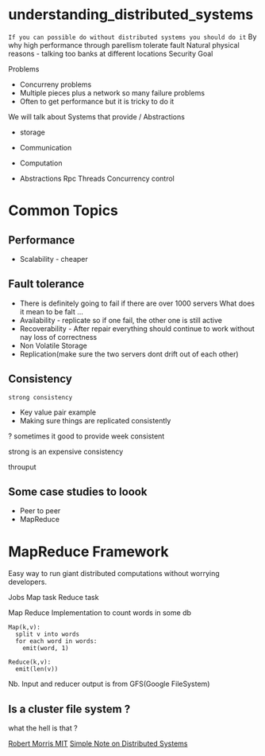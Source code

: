 # understanding_distributed_systems
`If you can possible do without distributed systems you should do it`
By why
high performance through parellism
tolerate fault 
Natural physical reasons - talking too banks at different locations
Security Goal 


Problems
- Concurreny problems
- Multiple pieces plus a network so many failure problems
- Often to get performance but it is tricky to do it

We will talk about Systems that provide / Abstractions
 - storage
 - Communication
 - Computation

- Abstractions
 Rpc
 Threads
 Concurrency control
 
 # Common Topics
 ## Performance
  - Scalability - cheaper
  
 ## Fault tolerance
  -  There is definitely going to fail if there are over 1000 servers
  What does it mean to be falt ... 
   - Availability - replicate so if one fail, the other one is still active
   - Recoverability - After repair everything should continue to work without nay loss of correctness
   - Non Volatile Storage
   - Replication(make sure the two servers dont drift out of each other)
 
 ## Consistency
 `strong consistency`
  - Key value pair example
  - Making sure things are replicated consistently
  
  ?  sometimes it good to provide week consistent
 
 strong is an expensive consistency
  
  
  throuput
 

## Some case studies to loook
- Peer to peer 
- MapReduce

 
# MapReduce Framework 
Easy way to run giant distributed computations without worrying developers.

Jobs
Map task
Reduce task

Map Reduce Implementation to count words in some db
```
Map(k,v):
  split v into words
  for each word in words:
    emit(word, 1)
 ```
    
 ```
Reduce(k,v):
   emit(len(v))
```
Nb. Input and reducer output is from GFS(Google FileSystem)


## Is a cluster file system ?
what the hell is that ?



[Robert Morris MIT](https://www.youtube.com/watch?v=cQP8WApzIQQ)
[Simple Note on Distributed Systems](http://book.mixu.net/distsys/single-page.html)


